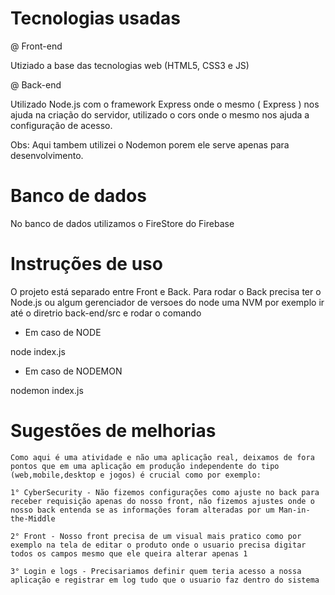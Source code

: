 # Tecnologias usadas

@ Front-end

Utiziado a base das tecnologias web (HTML5, CSS3 e JS)

@ Back-end

Utilizado Node.js com o framework Express onde o mesmo ( Express ) nos ajuda na criação do servidor, utilizado o cors onde o mesmo nos ajuda a configuração de acesso. 


Obs: Aqui tambem utilizei o Nodemon porem ele serve apenas para desenvolvimento.


# Banco de dados

No banco de dados utilizamos o FireStore do Firebase


# Instruções de uso

O projeto está separado entre Front e Back. Para rodar o Back precisa ter o Node.js ou algum gerenciador de versoes do node uma NVM por exemplo ir até o diretrio back-end/src e rodar o comando 

* Em caso de NODE 

node index.js

* Em caso de NODEMON

nodemon index.js


# Sugestões de melhorias

    Como aqui é uma atividade e não uma aplicação real, deixamos de fora pontos que em uma aplicação em produção independente do tipo (web,mobile,desktop e jogos) é crucial como por exemplo:

    1° CyberSecurity - Não fizemos configurações como ajuste no back para receber requisição apenas do nosso front, não fizemos ajustes onde o nosso back entenda se as informações foram alteradas por um Man-in-the-Middle

    2° Front - Nosso front precisa de um visual mais pratico como por exemplo na tela de editar o produto onde o usuario precisa digitar todos os campos mesmo que ele queira alterar apenas 1

    3° Login e logs - Precisariamos definir quem teria acesso a nossa aplicação e registrar em log tudo que o usuario faz dentro do sistema

   